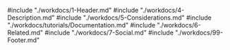 #include "./workdocs/1-Header.md"
#include "./workdocs/4-Description.md"
#include "./workdocs/5-Considerations.md"
#include "./workdocs/tutorials/Documentation.md"
#include "./workdocs/6-Related.md"
#include "./workdocs/7-Social.md"
#include "./workdocs/99-Footer.md"
